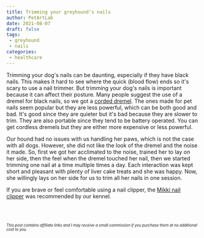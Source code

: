 ```yaml
---
title: Trimming your greyhound's nails
author: PetArtLab
date: 2021-08-07
draft: false
tags:
 - greyhound
 - nails
categories:
 - healthcare
---
```


Trimming your dog's nails can be daunting, especially if they have black nails. This makes it hard to see where the quick (blood flow) ends so it's scary to use a nail trimmer. But trimming your dog's nails is important because it can affect their posture. Many people suggest the use of a dremel for black nails, so we got a [corded dremel](https://amzn.to/38PvvH4). The ones made for pet nails seem popular but they are less powerful, which can be both good and bad. It's good since they are quieter but it's bad because they are slower to trim. They are also portable since they tend to be battery operated. You can get cordless dremels but they are either more expensive or less powerful. 

Our hound had no issues with us handling her paws, which is not the case with all dogs. However, she did not like the look of the dremel and the noise it made. So, first we got her acclimated to the noise, trained her to lay on her side, then the feel when the dremel touched her nail, then we started trimming one nail at a time multiple times a day. Each interaction was kept short and pleasant with plenty of liver cake treats and she was happy. Now, she willingly lays on her side for us to trim all her nails in one session. 

If you are brave or feel comfortable using a nail clipper, the [Mikki nail clipper](https://amzn.to/3hanD7y) was recommended by our kennel. 
<br>


<br>


<br>



<sub><sup>_This post contains affiliate links and I may receive a small commission if you purchase them at no additional cost to you._</sup></sub>